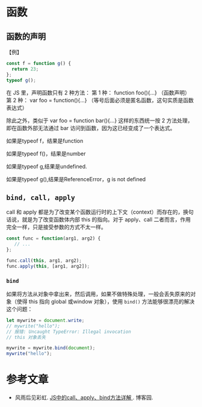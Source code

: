 # 函数

## 函数的声明

【例】

```js
const f = function g() {
  return 23;
};
typeof g();
```

在 JS 里，声明函数只有 2 种方法：
第 1 种： function foo(){...} （函数声明）
第 2 种： var foo = function(){...} （等号后面必须是匿名函数，这句实质是函数表达式）

除此之外，类似于 var foo = function bar(){...} 这样的东西统一按 2 方法处理，即在函数外部无法通过 bar 访问到函数，因为这已经变成了一个表达式。

如果是typeof f，结果是function

如果是typeof f()，结果是number

如果是typeof g,结果是undefined.

如果是typeof g(),结果是ReferenceError，g is not defined

## `bind, call, apply`

call 和 apply 都是为了改变某个函数运行时的上下文（context）而存在的，换句话说，就是为了改变函数体内部 this 的指向。对于 apply、call 二者而言，作用完全一样，只是接受参数的方式不太一样。

```js
const func = function(arg1, arg2) {
   // ...  
};

func.call(this, arg1, arg2);
func.apply(this, [arg1, arg2]);
```

### `bind`

如果将方法从对象中拿出来，然后调用，如果不做特殊处理，一般会丢失原来的对象（使得 this 指向 global 或window 对象），使用 `bind()` 方法能够很漂亮的解决这个问题： 

```js
let mywrite = document.write;
// mywrite("hello"); 
// 报错: Uncaught TypeError: Illegal invocation
// this 对象丢失

mywrite = mywrite.bind(document);
mywrite("hello");
```



# 参考文章

- 风雨后见彩虹. [JS中的call、apply、bind方法详解 ](https://www.cnblogs.com/moqiutao/p/7371988.html). 博客园.

